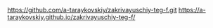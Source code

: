 https://github.com/a-taraykovskiy/zakrivayuschiy-teg-f.git
https://a-taraykovskiy.github.io/zakrivayuschiy-teg-f/